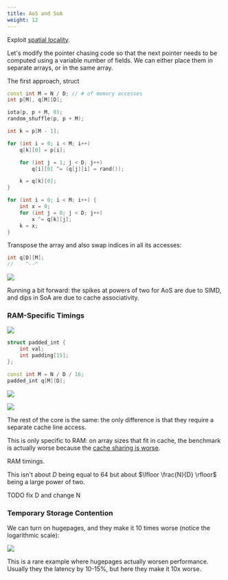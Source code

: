 ```yaml
---
title: AoS and SoA
weight: 12
---
```


Exploit [spatial locality](/hpc/external-memory/locality).

Let's modify the pointer chasing code so that the next pointer needs to be computed using a variable number of fields. We can either place them in separate arrays, or in the same array.

The first approach, struct

```c++
const int M = N / D; // # of memory accesses
int p[M], q[M][D];

iota(p, p + M, 0);
random_shuffle(p, p + M);

int k = p[M - 1];

for (int i = 0; i < M; i++)
    q[k][0] = p[i];

    for (int j = 1; j < D; j++)
        q[i][0] ^= (q[j][i] = rand());

    k = q[k][0];
}

for (int i = 0; i < M; i++) {
    int x = 0;
    for (int j = 0; j < D; j++)
        x ^= q[k][j];
    k = x;
}
```

Transpose the array and also swap indices in all its accesses:

```c++
int q[D][M];
//    ^--^
```

![](../img/aos-soa.svg)

Running a bit forward: the spikes at powers of two for AoS are due to SIMD, and dips in SoA are due to cache associativity.

### RAM-Specific Timings

![](../img/ram.png)

```c++
struct padded_int {
    int val;
    int padding[15];
};

const int M = N / D / 16;
padded_int q[M][D];
```

![](../img/aos-soa-padded.svg)

![](../img/aos-soa-padded-n.svg)

The rest of the core is the same: the only difference is that they require a separate cache line access.

This is only specific to RAM: on array sizes that fit in cache, the benchmark is actually worse because the [cache sharing is worse](../cache-lines).

RAM timings.

This isn't about $D$ being equal to 64 but about $\lfloor \frac{N}{D} \rfloor$ being a large power of two.

TODO fix D and change N

### Temporary Storage Contention

We can turn on hugepages, and they make it 10 times worse (notice the logarithmic scale):

![](../img/soa-hugepages.svg)

This is a rare example where hugepages actually worsen performance. Usually they the latency by 10-15%, but here they make it 10x worse.
